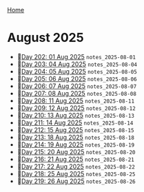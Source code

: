 [Home](../../main.md)

# August 2025

- 📝[Day 202: 01 Aug 2025](./08/notes_2025-08-01.md) `notes_2025-08-01`
- 📝[Day 203: 04 Aug 2025](./08/notes_2025-08-04.md) `notes_2025-08-04`
- 📝[Day 204: 05 Aug 2025](./08/notes_2025-08-05.md) `notes_2025-08-05`
- 📝[Day 205: 06 Aug 2025](./08/notes_2025-08-06.md) `notes_2025-08-06`
- 📝[Day 206: 07 Aug 2025](./08/notes_2025-08-07.md) `notes_2025-08-07`
- 📝[Day 207: 08 Aug 2025](./08/notes_2025-08-08.md) `notes_2025-08-08`
- 📝[Day 208: 11 Aug 2025](./08/notes_2025-08-11.md) `notes_2025-08-11`
- 📝[Day 209: 12 Aug 2025](./08/notes_2025-08-12.md) `notes_2025-08-12`
- 📝[Day 210: 13 Aug 2025](./08/notes_2025-08-13.md) `notes_2025-08-13`
- 📝[Day 211: 14 Aug 2025](./08/notes_2025-08-14.md) `notes_2025-08-14`
- 📝[Day 212: 15 Aug 2025](./08/notes_2025-08-15.md) `notes_2025-08-15`
- 📝[Day 213: 18 Aug 2025](./08/notes_2025-08-18.md) `notes_2025-08-18`
- 📝[Day 214: 19 Aug 2025](./08/notes_2025-08-19.md) `notes_2025-08-19`
- 📝[Day 215: 20 Aug 2025](./08/notes_2025-08-20.md) `notes_2025-08-20`
- 📝[Day 216: 21 Aug 2025](./08/notes_2025-08-21.md) `notes_2025-08-21`
- 📝[Day 217: 22 Aug 2025](./08/notes_2025-08-22.md) `notes_2025-08-22`
- 📝[Day 218: 25 Aug 2025](./08/notes_2025-08-25.md) `notes_2025-08-25`
- 📝[Day 219: 26 Aug 2025](./08/notes_2025-08-26.md) `notes_2025-08-26`
